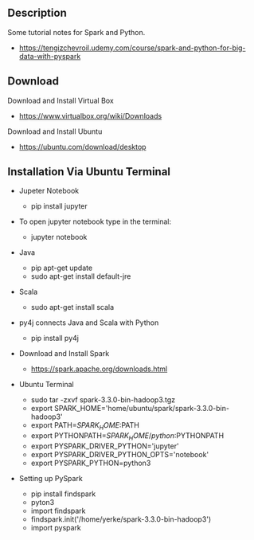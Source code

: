 
## Description ##
Some tutorial notes for Spark and Python.

  - https://tengizchevroil.udemy.com/course/spark-and-python-for-big-data-with-pyspark


## Download ##

Download and Install Virtual Box
  - https://www.virtualbox.org/wiki/Downloads

Download and Install Ubuntu
  - https://ubuntu.com/download/desktop

## Installation Via Ubuntu Terminal ##

- Jupeter Notebook
  - pip install jupyter
- To open jupyter notebook type in the terminal:
  - jupyter notebook

- Java
  - pip apt-get update
  - sudo apt-get install default-jre

- Scala
  - sudo apt-get install scala

- py4j connects Java and Scala with Python
  - pip install py4j

- Download and Install Spark
  - https://spark.apache.org/downloads.html

- Ubuntu Terminal
  - sudo tar -zxvf spark-3.3.0-bin-hadoop3.tgz
  - export SPARK_HOME='home/ubuntu/spark/spark-3.3.0-bin-hadoop3'
  - export PATH=$SPARK_HOME:$PATH
  - export PYTHONPATH=$SPARK_HOME/python:$PYTHONPATH
  - export PYSPARK_DRIVER_PYTHON='jupyter'
  - export PYSPARK_DRIVER_PYTHON_OPTS='notebook'
  - export PYSPARK_PYTHON=python3

- Setting up PySpark
  - pip install findspark
  - pyton3
  - import findspark
  - findspark.init('/home/yerke/spark-3.3.0-bin-hadoop3')
  - import pyspark
